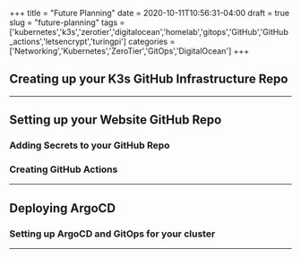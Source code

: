 +++
title = "Future Planning"
date = 2020-10-11T10:56:31-04:00
draft = true
slug = "future-planning"
tags = ['kubernetes','k3s','zerotier','digitalocean','homelab','gitops','GitHub','GitHub_actions','letsencrypt','turingpi']
categories = ['Networking','Kubernetes','ZeroTier','GitOps','DigitalOcean']
+++

## Creating up your K3s GitHub Infrastructure Repo

-----

## Setting up your Website GitHub Repo

### Adding Secrets to your GitHub Repo

### Creating GitHub Actions

-----

## Deploying ArgoCD

### Setting up ArgoCD and GitOps for your cluster

-----
